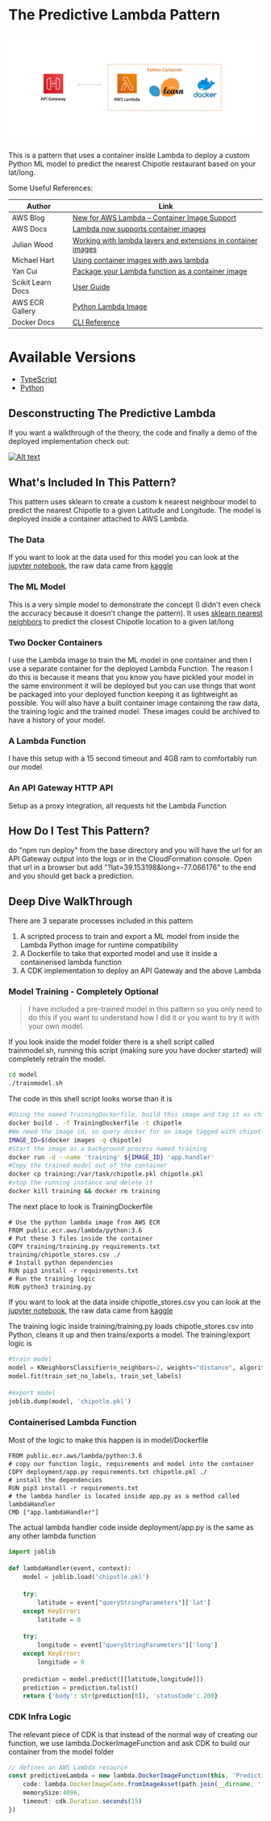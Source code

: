 # The Predictive Lambda Pattern

![architecture](img/arch.png)

This is a pattern that uses a container inside Lambda to deploy a custom Python ML model to predict the nearest Chipotle restaurant based on your lat/long.

Some Useful References:

| Author        | Link           |
| ------------- | ------------- |
| AWS Blog | [New for AWS Lambda – Container Image Support](https://aws.amazon.com/blogs/aws/new-for-aws-lambda-container-image-support/) |
| AWS Docs | [Lambda now supports container images](https://aws.amazon.com/about-aws/whats-new/2020/12/aws-lambda-now-supports-container-images-as-a-packaging-format/) |
| Julian Wood | [Working with lambda layers and extensions in container images](https://aws.amazon.com/blogs/compute/working-with-lambda-layers-and-extensions-in-container-images/) |
| Michael Hart | [Using container images with aws lambda](https://hichaelmart.medium.com/using-container-images-with-aws-lambda-7ffbd23697f1) |
| Yan Cui | [Package your Lambda function as a container image](https://lumigo.io/blog/package-your-lambda-function-as-a-container-image/) |
| Scikit Learn Docs | [User Guide](https://scikit-learn.org/stable/user_guide.html) |
| AWS ECR Gallery | [Python Lambda Image](https://gallery.ecr.aws/lambda/python) |
| Docker Docs | [CLI Reference](https://docs.docker.com/reference/) |


# Available Versions

* [TypeScript](typescript)
* [Python](python)

## Desconstructing The Predictive Lambda
If you want a walkthrough of the theory, the code and finally a demo of the deployed implementation check out:

[![Alt text](https://img.youtube.com/vi/FgP6zetWSXY/0.jpg)](https://www.youtube.com/watch?v=FgP6zetWSXY)


## What's Included In This Pattern?
This pattern uses sklearn to create a custom k nearest neighbour model to predict the nearest Chipotle to a given Latitude and Longitude. The model is deployed inside a container attached to AWS Lambda.

### The Data
If you want to look at the data used for this model you can look at the [jupyter notebook](typescript/model/training/Chipotle.ipynb), the raw data came from [kaggle](https://www.kaggle.com/jeffreybraun/chipotle-locations)

### The ML Model
This is a very simple model to demonstrate the concept (I didn't even check the accuracy because it doesn't change the pattern). It uses [sklearn nearest neighbors](https://scikit-learn.org/stable/modules/neighbors.html) to predict the closest Chipotle location to a given lat/long

### Two Docker Containers
I use the Lambda image to train the ML model in one container and then I use a separate container for the deployed Lambda Function. The reason I do this is because it means that you know you have pickled your model in the same environment it will be deployed but you can use things that wont be packaged into your deployed function keeping it as lightweight as possible. You will also have a built container image containing the raw data, the training logic and the trained model. These images could be archived to have a history of your model.

### A Lambda Function
I have this setup with a 15 second timeout and 4GB ram to comfortably run our model

### An API Gateway HTTP API
Setup as a proxy integration, all requests hit the Lambda Function

## How Do I Test This Pattern?

do "npm run deploy" from the base directory and you will have the url for an API Gateway output into the logs or in the CloudFormation console. Open that url in a browser but add "?lat=39.153198&long=-77.066176" to the end and you should get back a prediction.

## Deep Dive WalkThrough

There are 3 separate processes included in this pattern

1. A scripted process to train and export a ML model from inside the Lambda Python image for runtime compatibility
2. A Dockerfile to take that exported model and use it inside a containerised lambda function
3. A CDK implementation to deploy an API Gateway and the above Lambda

### Model Training - Completely Optional

> I have included a pre-trained model in this pattern so you only need to do this if you want to understand how I did it or you want to try it with your own model.

If you look inside the model folder there is a shell script called trainmodel.sh, running this script (making sure you have docker started) will completely retrain the model.

```bash
cd model
./trainmodel.sh
```

The code in this shell script looks worse than it is

```bash
#Using the named TrainingDockerfile, build this image and tag it as chipotle
docker build . -f TrainingDockerfile -t chipotle
#We need the image id, so query docker for an image tagged with chipotle
IMAGE_ID=$(docker images -q chipotle)
#Start the image as a background process named training
docker run -d --name 'training' ${IMAGE_ID} 'app.handler'
#Copy the trained model out of the container
docker cp training:/var/task/chipotle.pkl chipotle.pkl
#stop the running instance and delete it
docker kill training && docker rm training
```

The next place to look is TrainingDockerfile

```docker
# Use the python lambda image from AWS ECR
FROM public.ecr.aws/lambda/python:3.6
# Put these 3 files inside the container
COPY training/training.py requirements.txt training/chipotle_stores.csv ./
# Install python dependencies
RUN pip3 install -r requirements.txt
# Run the training logic
RUN python3 training.py
```

If you want to look at the data inside chipotle_stores.csv you can look at the [jupyter notebook](typescript/model/training/Chipotle.ipynb), the raw data came from [kaggle](https://www.kaggle.com/jeffreybraun/chipotle-locations)

The training logic inside training/training.py loads chipotle_stores.csv into Python, cleans it up and then trains/exports a model. The training/export logic is

```python
#train model
model = KNeighborsClassifier(n_neighbors=2, weights="distance", algorithm="auto")
model.fit(train_set_no_labels, train_set_labels)

#export model
joblib.dump(model, 'chipotle.pkl')
```

### Containerised Lambda Function

Most of the logic to make this happen is in model/Dockerfile

```docker
FROM public.ecr.aws/lambda/python:3.6
# copy our function logic, requirements and model into the container
COPY deployment/app.py requirements.txt chipotle.pkl ./
# install the dependencies
RUN pip3 install -r requirements.txt
# the lambda handler is located inside app.py as a method called lambdaHandler
CMD ["app.lambdaHandler"]
```

The actual lambda handler code inside deployment/app.py is the same as any other lambda function

```python
import joblib

def lambdaHandler(event, context):
    model = joblib.load('chipotle.pkl')

    try:
        latitude = event["queryStringParameters"]['lat']
    except KeyError:
        latitude = 0

    try:
        longitude = event["queryStringParameters"]['long']
    except KeyError:
        longitude = 0

    prediction = model.predict([[latitude,longitude]])
    prediction = prediction.tolist()
    return {'body': str(prediction[0]), 'statusCode': 200}
```

### CDK Infra Logic

The relevant piece of CDK is that instead of the normal way of creating our function, we use lambda.DockerImageFunction and ask CDK to build our container from the model folder

```typescript
// defines an AWS Lambda resource
const predictiveLambda = new lambda.DockerImageFunction(this, 'PredictiveLambda', {
    code: lambda.DockerImageCode.fromImageAsset(path.join(__dirname, '../model')),
    memorySize:4096,
    timeout: cdk.Duration.seconds(15)
})
```
